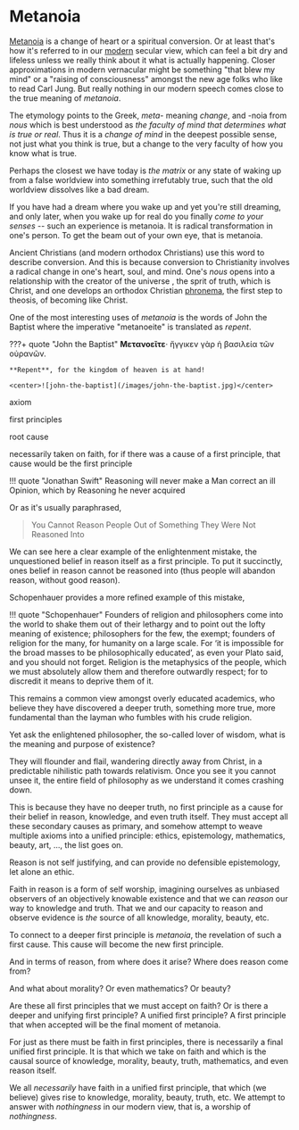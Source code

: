 # Metanoia

<!--
Lord Jesus Christ
Son of the living God
Have mercy on me, a sinner
-->


[Metanoia](https://en.wikipedia.org/wiki/Metanoia_%28theology%29) is a change of heart or a spiritual conversion. Or at least that's how it's referred to in our [modern](../modern-views/index.md) secular view, which can feel a bit dry and lifeless unless we really think about it what is actually happening.
Closer approximations in modern vernacular might be something "that blew my mind" or a "raising of consciousness" amongst the new age folks who like to read Carl Jung. But really nothing in our modern speech comes close to the true meaning of *metanoia*.

The etymology points to the Greek, *meta-* meaning *change*, and -noia from *nous* which is best understood as *the faculty of mind that determines what is true or real*. Thus it is a *change of mind* in the deepest possible sense, not just what you think is true, but a change to the very faculty of how you know what is true.

Perhaps the closest we have today is *the matrix* or any state of waking up from a false worldview into something irrefutably true, such that the old worldview dissolves like a bad dream.

If you have had a dream where you wake up and yet you're still dreaming, and only later, when you wake up for real do you finally *come to your senses* -- such an experience is metanoia.
It is radical transformation in one's person.
To get the beam out of your own eye, that is metanoia.

Ancient Christians (and modern orthodox Christians) use this word to describe conversion.
And this is because conversion to Christianity involves a radical change in one's heart, soul, and mind.
One's *nous* opens into a relationship with the creator of the universe , the sprit of truth, which is Christ, and one develops an orthodox Christian [phronema](https://en.m.wikipedia.org/wiki/Phronema), the first step to theosis, of becoming like Christ.


One of the most interesting uses of *metanoia* is the words of John the Baptist where the imperative "metanoeite" is translated as *repent*.

???+ quote "John the Baptist"
    **Μετανοεῖτε**· ἤγγικεν γὰρ ἡ βασιλεία τῶν οὐρανῶν.
    
    **Repent**, for the kingdom of heaven is at hand!
    
    <center>![john-the-baptist](/images/john-the-baptist.jpg)</center>





axiom

first principles

root cause

necessarily taken on faith, for if there was a cause of a first principle, that cause would be the first principle 

!!! quote "Jonathan Swift"
    Reasoning will never make a Man correct an ill Opinion, which by Reasoning he never acquired

Or as it's usually paraphrased, 

> You Cannot Reason People Out of Something They Were Not Reasoned Into

We can see here a clear example of the enlightenment mistake, the unquestioned belief in reason itself as a first principle. To put it succinctly, ones belief in reason cannot be reasoned into (thus people will abandon reason, without good reason).

Schopenhauer provides a more refined example of this mistake, 

!!! quote "Schopenhauer"
    Founders of religion and philosophers come into the world to shake them out of their lethargy and to point out the lofty meaning of existence; philosophers for the few, the exempt; founders of religion for the many, for humanity on a large scale. For ‘it is impossible for the broad masses to be philosophically educated’, as even your Plato said, and you should not forget. Religion is the metaphysics of the people, which we must absolutely allow them and therefore outwardly respect; for to discredit it means to deprive them of it.

This remains a common view amongst overly educated academics, who believe they have discovered a deeper truth, something more true, more fundamental than the layman who fumbles with his crude religion.

Yet ask the enlightened philosopher, the so-called lover of wisdom, what is the meaning and purpose of existence?

They will flounder and flail, wandering directly away from Christ, in a predictable nihilistic path towards relativism. Once you see it you cannot unsee it, the entire field of philosophy as we understand it comes crashing down.

This is because they have no deeper truth, no first principle as a cause for their belief in reason, knowledge, and even truth itself. 
They must accept all these secondary causes as primary, and somehow attempt to weave multiple axioms into a unified principle: ethics, epistemology, mathematics, beauty, art, ..., the list goes on. 


Reason is not self justifying, and can provide no defensible epistemology, let alone an ethic. 

Faith in reason is a form of self worship, imagining ourselves as unbiased observers of an objectively knowable existence and that we can *reason* our way to knowledge and truth. That we and our capacity to reason and observe evidence is *the* source of all knowledge, morality, beauty, etc.

To connect to a deeper first principle is *metanoia*, the revelation of such a first cause. This cause will become the new first principle.

And in terms of reason, from where does it arise? Where does reason come from?

And what about morality? Or even mathematics? Or beauty?

Are these all first principles that we must accept on faith? Or is there a deeper and unifying first principle? A unified first principle? A first principle that when accepted will be the final moment of metanoia.

For just as there must be faith in first principles, there is necessarily a final unified first principle. It is that which we take on faith and which is the causal source of knowledge, morality, beauty, truth, mathematics, and even reason itself.

We all *necessarily* have faith in a unified first principle, that which (we believe) gives rise to knowledge, morality, beauty, truth, etc.
We attempt to answer with *nothingness* in our modern view, that is, a worship of *nothingness*.








